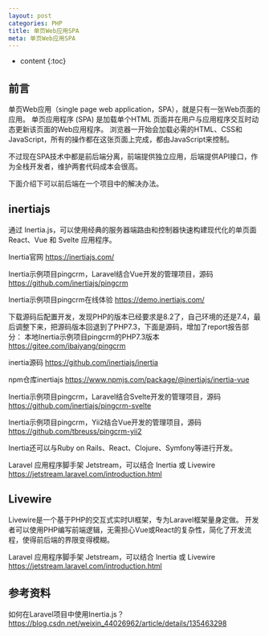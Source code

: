 ```yaml
---
layout: post
categories: PHP
title: 单页Web应用SPA
meta: 单页Web应用SPA
---
```

* content
{:toc}

## 前言

单页Web应用（single page web application，SPA），就是只有一张Web页面的应用。
单页应用程序 (SPA) 是加载单个HTML 页面并在用户与应用程序交互时动态更新该页面的Web应用程序。
浏览器一开始会加载必需的HTML、CSS和JavaScript，所有的操作都在这张页面上完成，都由JavaScript来控制。

不过现在SPA技术中都是前后端分离，前端提供独立应用，后端提供API接口，作为全栈开发者，维护两套代码成本会很高。

下面介绍下可以前后端在一个项目中的解决办法。

## inertiajs

通过 Inertia.js，可以使用经典的服务器端路由和控制器快速构建现代化的单页面 React、Vue 和 Svelte 应用程序。

Inertia官网 <https://inertiajs.com/>

Inertia示例项目pingcrm，Laravel结合Vue开发的管理项目，源码 <https://github.com/inertiajs/pingcrm>

Inertia示例项目pingcrm在线体验 <https://demo.inertiajs.com/>

下载源码后配置开发，发现PHP的版本已经要求是8.2了，自己环境的还是7.4，最后调整下来，把源码版本回退到了PHP7.3，下面是源码，增加了report报告部分：
本地Inertia示例项目pingcrm的PHP7.3版本 <https://gitee.com/ibaiyang/pingcrm>

inertia源码 <https://github.com/inertiajs/inertia>

npm仓库inertiajs <https://www.npmjs.com/package/@inertiajs/inertia-vue>

Inertia示例项目pingcrm，Laravel结合Svelte开发的管理项目，源码 <https://github.com/inertiajs/pingcrm-svelte>

Inertia示例项目pingcrm，Yii2结合Vue开发的管理项目，源码 <https://github.com/tbreuss/pingcrm-yii2>

Inertia还可以与Ruby on Rails、React、Clojure、Symfony等进行开发。

Laravel 应用程序脚手架 Jetstream，可以结合 Inertia 或 Livewire <https://jetstream.laravel.com/introduction.html>

## Livewire

Livewire是一个基于PHP的交互式实时UI框架，专为Laravel框架量身定做。
开发者可以使用PHP编写前端逻辑，无需担心Vue或React的复杂性，简化了开发流程，使得前后端的界限变得模糊。

Laravel 应用程序脚手架 Jetstream，可以结合 Inertia 或 Livewire <https://jetstream.laravel.com/introduction.html>




## 参考资料

如何在Laravel项目中使用Inertia.js？ <https://blog.csdn.net/weixin_44026962/article/details/135463298>


